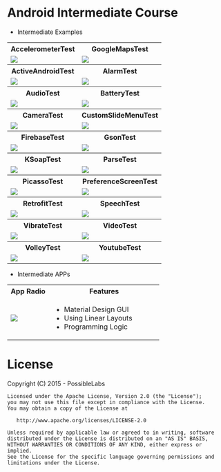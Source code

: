 # Android Intermediate Course

* Intermediate Examples

<table>
	<tr>
		<th>AccelerometerTest</th>
		<th>GoogleMapsTest</th>
	</tr>
	<tr>
		<td><img src="https://raw.githubusercontent.com/tiveor/android-intermediate/master/screens/accelerometertest.png"/></td>
		<td><img src="https://raw.githubusercontent.com/tiveor/android-intermediate/master/screens/googlemapstest.png"/></td>
	</tr>
	<tr>
		<th>ActiveAndroidTest</th>
		<th>AlarmTest</th>
	</tr>
	<tr>
		<td><img src="https://raw.githubusercontent.com/tiveor/android-intermediate/master/screens/accelerometertest.png"/></td>
		<td><img src="https://raw.githubusercontent.com/tiveor/android-intermediate/master/screens/googlemapstest.png"/></td>
	</tr>	
	<tr>
		<th>AudioTest</th>
		<th>BatteryTest</th>
	</tr>
	<tr>
		<td><img src="https://raw.githubusercontent.com/tiveor/android-intermediate/master/screens/audiotest.png"/></td>
		<td><img src="https://raw.githubusercontent.com/tiveor/android-intermediate/master/screens/googlemapstest.png"/></td>
	</tr>	
	<tr>
		<th>CameraTest</th>
		<th>CustomSlideMenuTest</th>
	</tr>
	<tr>
		<td><img src="https://raw.githubusercontent.com/tiveor/android-intermediate/master/screens/cameratest.png"/></td>
		<td><img src="https://raw.githubusercontent.com/tiveor/android-intermediate/master/screens/googlemapstest.png"/></td>
	</tr>	
	<tr>
		<th>FirebaseTest</th>
		<th>GsonTest</th>
	</tr>
	<tr>
		<td><img src="https://raw.githubusercontent.com/tiveor/android-intermediate/master/screens/accelerometertest.png"/></td>
		<td><img src="https://raw.githubusercontent.com/tiveor/android-intermediate/master/screens/googlemapstest.png"/></td>
	</tr>	
	<tr>
		<th>KSoapTest</th>
		<th>ParseTest</th>
	</tr>
	<tr>
		<td><img src="https://raw.githubusercontent.com/tiveor/android-intermediate/master/screens/accelerometertest.png"/></td>
		<td><img src="https://raw.githubusercontent.com/tiveor/android-intermediate/master/screens/googlemapstest.png"/></td>
	</tr>	
	<tr>
		<th>PicassoTest</th>
		<th>PreferenceScreenTest</th>
	</tr>
	<tr>
		<td><img src="https://raw.githubusercontent.com/tiveor/android-intermediate/master/screens/accelerometertest.png"/></td>
		<td><img src="https://raw.githubusercontent.com/tiveor/android-intermediate/master/screens/googlemapstest.png"/></td>
	</tr>	
	<tr>
		<th>RetrofitTest</th>
		<th>SpeechTest</th>
	</tr>
	<tr>
		<td><img src="https://raw.githubusercontent.com/tiveor/android-intermediate/master/screens/accelerometertest.png"/></td>
		<td><img src="https://raw.githubusercontent.com/tiveor/android-intermediate/master/screens/speechtest.png"/></td>
	</tr>
	<tr>
		<th>VibrateTest</th>
		<th>VideoTest</th>
	</tr>
	<tr>
		<td><img src="https://raw.githubusercontent.com/tiveor/android-intermediate/master/screens/accelerometertest.png"/></td>
		<td><img src="https://raw.githubusercontent.com/tiveor/android-intermediate/master/screens/videotest.png"/></td>
	</tr>	
	<tr>
		<th>VolleyTest</th>
		<th>YoutubeTest</th>
	</tr>
		<tr>
		<td><img src="https://raw.githubusercontent.com/tiveor/android-intermediate/master/screens/accelerometertest.png"/></td>
		<td><img src="https://raw.githubusercontent.com/tiveor/android-intermediate/master/screens/youtubetest.png"/></td>
	</tr>	
</table>


* Intermediate APPs


<table>
	<tr>
		<th>App Radio</th>
		<th>Features</th>		
	</tr>
	<tr>
		<td><img src="https://raw.githubusercontent.com/tiveor/android-intermediate/master/screens/accelerometertest.png"/></td>
		<td style="width: 240px"> 
			<ul>
				<li>Material Design GUI</li>
				<li>Using Linear Layouts </li>
				<li>Programming Logic</li>
			</ul>
		</td>
	</tr>	
</table>


# License
Copyright (C) 2015 - PossibleLabs

```
Licensed under the Apache License, Version 2.0 (the "License");
you may not use this file except in compliance with the License.
You may obtain a copy of the License at

   http://www.apache.org/licenses/LICENSE-2.0

Unless required by applicable law or agreed to in writing, software
distributed under the License is distributed on an "AS IS" BASIS,
WITHOUT WARRANTIES OR CONDITIONS OF ANY KIND, either express or implied.
See the License for the specific language governing permissions and
limitations under the License.
```
